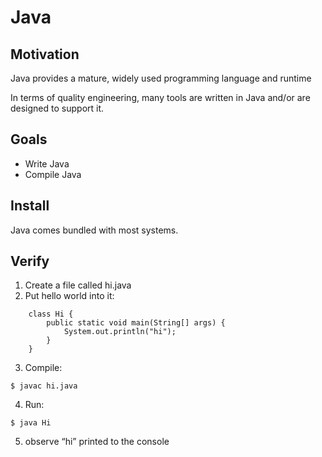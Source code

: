 # Java

## Motivation

Java provides a mature, widely used programming language and runtime

In terms of quality engineering, many tools are written in Java and/or are designed to support it.


## Goals

* Write Java
* Compile Java


## Install

Java comes bundled with most systems.


## Verify

1. Create a file called hi.java
1. Put hello world into it:
```
    class Hi {
        public static void main(String[] args) {
            System.out.println("hi");
        }
    }
```
3. Compile: 
```
$ javac hi.java
```
4. Run: 
```
$ java Hi
```
5. observe “hi” printed to the console



